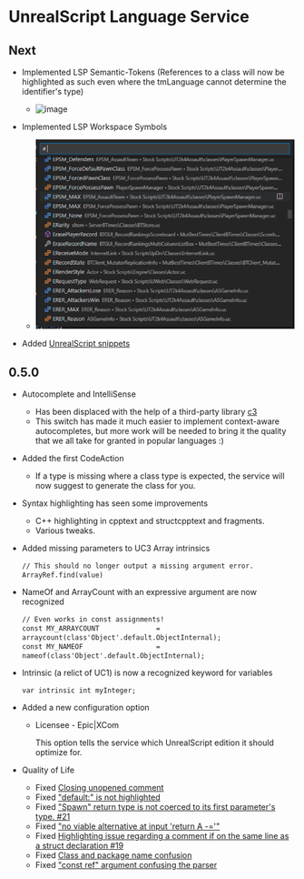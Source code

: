 # UnrealScript Language Service

## Next

- Implemented LSP Semantic-Tokens (References to a class will now be highlighted as such even where the tmLanguage cannot determine the identifier's type)
  - ![image](https://user-images.githubusercontent.com/808593/211020346-38724ace-2fbe-4d92-b68c-69640ded824f.png)

- Implemented LSP Workspace Symbols
  - ![image](./media/workspaceSymbols.png)

- Added [UnrealScript snippets](https://github.com/EliotVU/UnrealScript-Language-Service/issues/149)


## 0.5.0

- Autocomplete and IntelliSense
  - Has been displaced with the help of a third-party library [c3](https://github.com/mike-lischke/antlr4-c3)
  - This switch has made it much easier to implement context-aware autocompletes, but more work will be needed to bring it the quality that we all take for granted in popular languages :)

- Added the first CodeAction
  - If a type is missing where a class type is expected, the service will now suggest to generate the class for you.

- Syntax highlighting has seen some improvements
  - C++ highlighting in cpptext and structcpptext and fragments.
  - Various tweaks.

- Added missing parameters to UC3 Array intrinsics

    ```UnrealScript
    // This should no longer output a missing argument error.
    ArrayRef.find(value)
    ```

- NameOf and ArrayCount with an expressive argument are now recognized

    ```UnrealScript
    // Even works in const assignments!
    const MY_ARRAYCOUNT              = arraycount(class'Object'.default.ObjectInternal);
    const MY_NAMEOF                  = nameof(class'Object'.default.ObjectInternal);
    ```

- Intrinsic (a relict of UC1) is now a recognized keyword for variables

    ```UnrealScript
    var intrinsic int myInteger;
    ```

- Added a new configuration option
  - Licensee - Epic|XCom

    This option tells the service which UnrealScript edition it should optimize for.

- Quality of Life
  - Fixed [Closing unopened comment](https://github.com/EliotVU/UnrealScript-Language-Service/issues/28)
  - Fixed ["default:" is not highlighted](https://github.com/EliotVU/UnrealScript-Language-Service/issues/22)
  - Fixed ["Spawn" return type is not coerced to its first parameter's type. #21](https://github.com/EliotVU/UnrealScript-Language-Service/issues/21)
  - Fixed ["no viable alternative at input 'return A -='"](https://github.com/EliotVU/UnrealScript-Language-Service/issues/20)
  - Fixed [Highlighting issue regarding a comment if on the same line as a struct declaration #19](https://github.com/EliotVU/UnrealScript-Language-Service/issues/19)
  - Fixed [Class and package name confusion](https://github.com/EliotVU/UnrealScript-Language-Service/issues/15)
  - Fixed ["const ref" argument confusing the parser](https://github.com/EliotVU/UnrealScript-Language-Service/issues/14)
